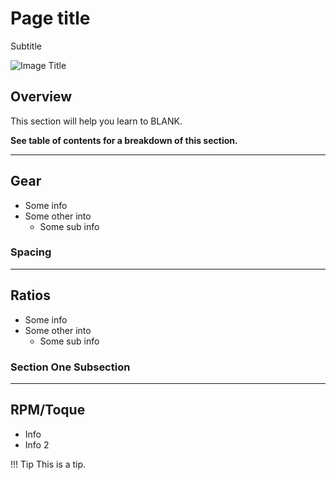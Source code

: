 <!-- This page was contributed by:  -->
# Page title

Subtitle

<!-- Add a page image to make it pretty! -->
![Image Title](imageURL)

## Overview

This section will help you learn to BLANK.

**See table of contents for a breakdown of this section.**

***

## Gear

- Some info
- Some other into
    - Some sub info

### Spacing

***

## Ratios

- Some info
- Some other into
    - Some sub info

### Section One Subsection

***

## RPM/Toque

- Info
- Info 2

!!! Tip
    This is a tip.
